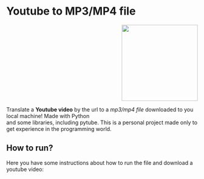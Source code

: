 # **Youtube to MP3/MP4 file**
<p align="right"> 
  <img src="https://onlinevideoconverter.pro/img/mp31full.png" width="200" height="200">
</p>

Translate a **Youtube video** by the url to a *mp3/mp4 file* downloaded to you local machine!
Made with Python  
and some libraries, including pytube.
This is a personal project made only to get experience in the programming world. 

## How to run?
Here you have some instructions about how to run the file and download a youtube video:

